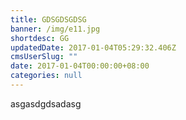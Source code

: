 ```yaml
---
title: GDSGDSGDSG
banner: /img/e11.jpg
shortdesc: GG
updatedDate: 2017-01-04T05:29:32.406Z
cmsUserSlug: ""
date: 2017-01-04T00:00:00+08:00
categories: null
---
```


asgasdgdsadasg